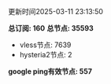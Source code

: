 更新时间2025-03-11 23:13:50

**总订阅: 160**
**总节点: 35593**
- vless节点: 7639
- hysteria2节点: 2

**google ping有效节点: 557**

